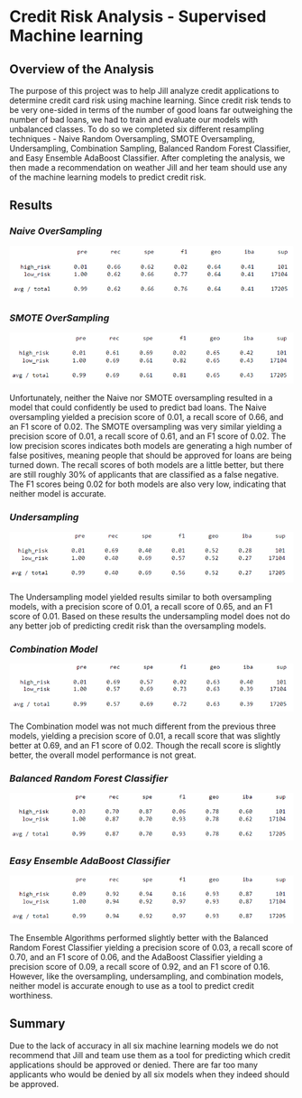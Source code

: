 # Credit Risk Analysis - Supervised Machine learning 

## Overview of the Analysis
The purpose of this project was to help Jill analyze credit applications to determine credit card risk using machine learning.  Since credit risk tends to be very one-sided in terms of the number of good loans far outweighing the number of bad loans, we had to train and evaluate our models with unbalanced classes.  To do so we completed six different resampling techniques - Naive Random Oversampling, SMOTE Oversampling, Undersampling, Combination Sampling, Balanced Random Forest Classifier, and Easy Ensemble AdaBoost Classifier. After completing the analysis, we then made a recommendation on weather Jill and her team should use any of the machine learning models to predict credit risk. 

## Results

### *Naive OverSampling*

![](https://github.com/NRFlood/Credit-Risk-Analysis/blob/main/Naive%20Oversampling.PNG)

### *SMOTE OverSampling*

![](https://github.com/NRFlood/Credit-Risk-Analysis/blob/main/SMOTE%20Oversampling.PNG)

Unfortunately, neither the Naive nor SMOTE oversampling resulted in a model that could confidently be used to predict bad loans. The Naive oversampling yielded a precision score of 0.01, a recall score of 0.66, and an F1 score of 0.02. The SMOTE oversampling was very similar yielding a precision score of 0.01, a recall score of 0.61, and an F1 score of 0.02.  The low precision scores indicates both models are generating a high number of false positives, meaning people that should be approved for loans are being turned down. The recall scores of both models are a little better, but there are still roughly 30% of applicants that are classified as a false negative.  The F1 scores being 0.02 for both models are also very low, indicating that neither model is accurate.

### *Undersampling*

![](https://github.com/NRFlood/Credit-Risk-Analysis/blob/main/Undersampling.PNG)

The Undersampling model yielded results similar to both oversampling models, with a precision score of 0.01, a recall score of 0.65, and an F1 score of 0.01.  Based on these results the undersampling model does not do any better job of predicting credit risk than the oversampling models. 

### *Combination Model*

![](https://github.com/NRFlood/Credit-Risk-Analysis/blob/main/Combination%20Sampling.PNG)

The Combination model was not much different from the previous three models, yielding a precision score of 0.01, a recall score that was slightly better at 0.69, and an F1 score of 0.02.  Though the recall score is slightly better, the overall model performance is not great. 

### *Balanced Random Forest Classifier*

![](https://github.com/NRFlood/Credit-Risk-Analysis/blob/main/Balanced%20Random%20Classifier.PNG)

### *Easy Ensemble AdaBoost Classifier*

![](https://github.com/NRFlood/Credit-Risk-Analysis/blob/main/AdaBoost%20Classifier.PNG)

The Ensemble Algorithms performed slightly better with the Balanced Random Forest Classifier yielding a precision score of 0.03, a recall score of 0.70, and an F1 score of 0.06, and the AdaBoost Classifier yielding a precision score of 0.09, a recall score of 0.92, and an F1 score of 0.16.  However, like the oversampling, undersampling, and combination models, neither model is accurate enough to use as a tool to predict credit worthiness. 

## Summary

Due to the lack of accuracy in all six machine learning models we do not recommend that Jill and team use them as a tool for predicting which credit applications should be approved or denied.  There are far too many applicants who would be denied by all six models when they indeed should be approved.

